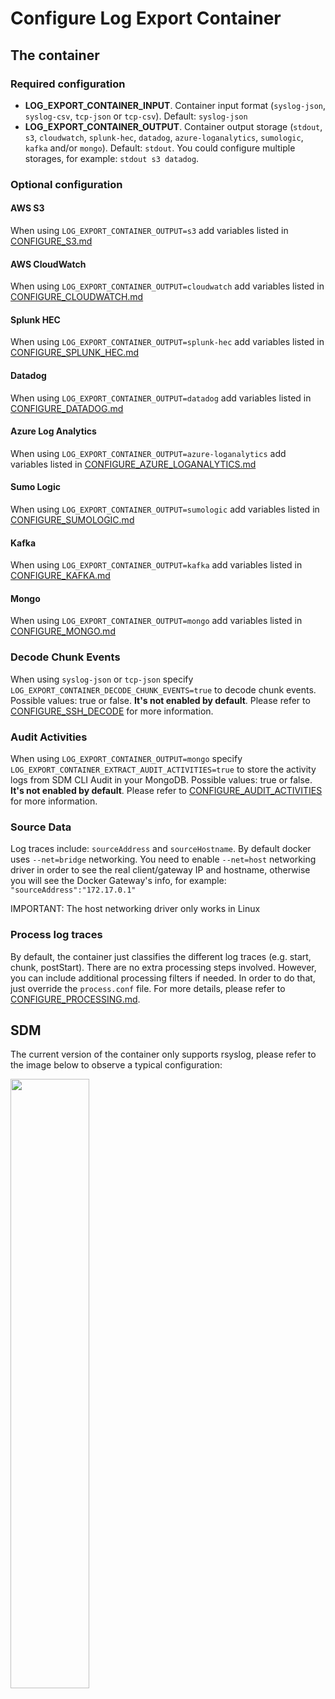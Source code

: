 # Configure Log Export Container

## The container

### Required configuration
* **LOG_EXPORT_CONTAINER_INPUT**. Container input format (`syslog-json`, `syslog-csv`, `tcp-json` or `tcp-csv`). Default: `syslog-json`
* **LOG_EXPORT_CONTAINER_OUTPUT**. Container output storage (`stdout`, `s3`, `cloudwatch`, `splunk-hec`, `datadog`, `azure-loganalytics`, `sumologic`, `kafka` and/or  `mongo`). Default: `stdout`. You could configure multiple storages, for example: `stdout s3 datadog`.

### Optional configuration
#### AWS S3
When using `LOG_EXPORT_CONTAINER_OUTPUT=s3` add variables listed in [CONFIGURE_S3.md](CONFIGURE_S3.md)

#### AWS CloudWatch
When using `LOG_EXPORT_CONTAINER_OUTPUT=cloudwatch` add variables listed in [CONFIGURE_CLOUDWATCH.md](CONFIGURE_CLOUDWATCH.md)

#### Splunk HEC
When using `LOG_EXPORT_CONTAINER_OUTPUT=splunk-hec` add variables listed in [CONFIGURE_SPLUNK_HEC.md](CONFIGURE_SPLUNK_HEC.md)

#### Datadog
When using `LOG_EXPORT_CONTAINER_OUTPUT=datadog` add variables listed in [CONFIGURE_DATADOG.md](CONFIGURE_DATADOG.md)

#### Azure Log Analytics
When using `LOG_EXPORT_CONTAINER_OUTPUT=azure-loganalytics` add variables listed in [CONFIGURE_AZURE_LOGANALYTICS.md](CONFIGURE_AZURE_LOGANALYTICS.md)

#### Sumo Logic
When using `LOG_EXPORT_CONTAINER_OUTPUT=sumologic` add variables listed in [CONFIGURE_SUMOLOGIC.md](CONFIGURE_SUMOLOGIC.md)

#### Kafka
When using `LOG_EXPORT_CONTAINER_OUTPUT=kafka` add variables listed in [CONFIGURE_KAFKA.md](CONFIGURE_KAFKA.md)

#### Mongo
When using `LOG_EXPORT_CONTAINER_OUTPUT=mongo` add variables listed in [CONFIGURE_MONGO.md](CONFIGURE_MONGO.md)

### Decode Chunk Events
When using `syslog-json` or `tcp-json` specify `LOG_EXPORT_CONTAINER_DECODE_CHUNK_EVENTS=true` to decode chunk events. Possible values: true or false. **It's not enabled by default**. Please refer to [CONFIGURE_SSH_DECODE](CONFIGURE_SSH_DECODE.md) for more information.

### Audit Activities
When using `LOG_EXPORT_CONTAINER_OUTPUT=mongo` specify `LOG_EXPORT_CONTAINER_EXTRACT_AUDIT_ACTIVITIES=true` to store the activity logs from SDM CLI Audit in your MongoDB. Possible values: true or false. **It's not enabled by default**. Please refer to [CONFIGURE_AUDIT_ACTIVITIES](CONFIGURE_AUDIT_ACTIVITIES.md) for more information.

### Source Data

Log traces include: `sourceAddress` and `sourceHostname`. By default docker uses `--net=bridge` networking. You need to enable `--net=host` networking driver in order to see the real client/gateway IP and hostname, otherwise you will see the Docker Gateway's info, for example: `"sourceAddress":"172.17.0.1"`

IMPORTANT: The host networking driver only works in Linux

### Process log traces

By default, the container just classifies the different log traces (e.g. start, chunk, postStart). There are no extra processing steps involved. However, you can include additional processing filters if needed. In order to do that, just override the `process.conf` file. For more details, please refer to [CONFIGURE_PROCESSING.md](CONFIGURE_PROCESSING.md).

## SDM
The current version of the container only supports rsyslog, please refer to the image below to observe a typical configuration:

<img src="https://user-images.githubusercontent.com/313803/123248041-76aab480-d4b5-11eb-8070-9da9619f02f7.png" data-canonical-src="https://user-images.githubusercontent.com/313803/123248041-76aab480-d4b5-11eb-8070-9da9619f02f7.png" width="50%" height="50%" />

